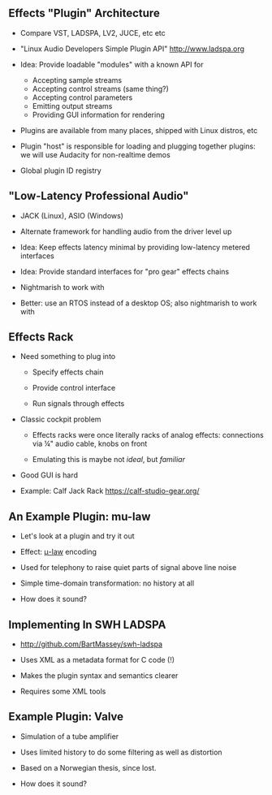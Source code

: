## Effects "Plugin" Architecture

* Compare VST, LADSPA, LV2, JUCE, etc etc

* "Linux Audio Developers Simple Plugin API" <http://www.ladspa.org>

* Idea: Provide loadable "modules" with a known API for

    * Accepting sample streams
    * Accepting control streams (same thing?)
    * Accepting control parameters
    * Emitting output streams
    * Providing GUI information for rendering

* Plugins are available from many places, shipped with Linux
  distros, etc

* Plugin "host" is responsible for loading and plugging
  together plugins: we will use Audacity for non-realtime demos

* Global plugin ID registry

## "Low-Latency Professional Audio"

* JACK (Linux), ASIO (Windows)

* Alternate framework for handling audio from the driver
  level up

* Idea: Keep effects latency minimal by providing
  low-latency metered interfaces

* Idea: Provide standard interfaces for "pro gear" effects
  chains

* Nightmarish to work with

* Better: use an RTOS instead of a desktop OS; also
  nightmarish to work with

## Effects Rack

* Need something to plug into

    * Specify effects chain

    * Provide control interface

    * Run signals through effects

* Classic cockpit problem

    * Effects racks were once literally racks of analog
      effects: connections via ¼" audio cable, knobs on front

    * Emulating this is maybe not *ideal*, but *familiar*

* Good GUI is hard

* Example: Calf Jack Rack <https://calf-studio-gear.org/>

## An Example Plugin: mu-law

* Let's look at a plugin and try it out

* Effect:
  [μ-law](https://en.wikipedia.org/wiki/Μ-law_algorithm) encoding

* Used for telephony to raise quiet parts of signal above
  line noise

* Simple time-domain transformation: no history at all

* How does it sound?

## Implementing In SWH LADSPA

* <http://github.com/BartMassey/swh-ladspa>

* Uses XML as a metadata format for C code (!)

* Makes the plugin syntax and semantics clearer

* Requires some XML tools

## Example Plugin: Valve

* Simulation of a tube amplifier

* Uses limited history to do some filtering as well as
  distortion

* Based on a Norwegian thesis, since lost.
  
* How does it sound?

